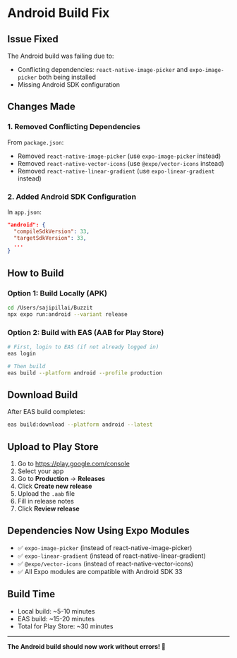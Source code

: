 # Android Build Fix

## Issue Fixed

The Android build was failing due to:
- Conflicting dependencies: `react-native-image-picker` and `expo-image-picker` both being installed
- Missing Android SDK configuration

## Changes Made

### 1. Removed Conflicting Dependencies
From `package.json`:
- Removed `react-native-image-picker` (use `expo-image-picker` instead)
- Removed `react-native-vector-icons` (use `@expo/vector-icons` instead)
- Removed `react-native-linear-gradient` (use `expo-linear-gradient` instead)

### 2. Added Android SDK Configuration
In `app.json`:
```json
"android": {
  "compileSdkVersion": 33,
  "targetSdkVersion": 33,
  ...
}
```

## How to Build

### Option 1: Build Locally (APK)
```bash
cd /Users/sajipillai/Buzzit
npx expo run:android --variant release
```

### Option 2: Build with EAS (AAB for Play Store)
```bash
# First, login to EAS (if not already logged in)
eas login

# Then build
eas build --platform android --profile production
```

## Download Build

After EAS build completes:
```bash
eas build:download --platform android --latest
```

## Upload to Play Store

1. Go to https://play.google.com/console
2. Select your app
3. Go to **Production** → **Releases**
4. Click **Create new release**
5. Upload the `.aab` file
6. Fill in release notes
7. Click **Review release**

## Dependencies Now Using Expo Modules

- ✅ `expo-image-picker` (instead of react-native-image-picker)
- ✅ `expo-linear-gradient` (instead of react-native-linear-gradient)
- ✅ `@expo/vector-icons` (instead of react-native-vector-icons)
- ✅ All Expo modules are compatible with Android SDK 33

## Build Time

- Local build: ~5-10 minutes
- EAS build: ~15-20 minutes
- Total for Play Store: ~30 minutes

---

**The Android build should now work without errors! 🚀**
